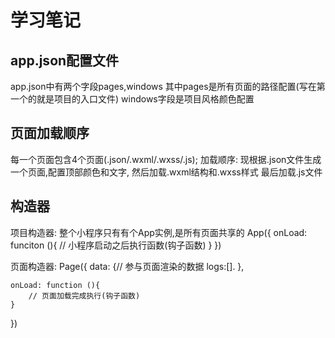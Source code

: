 # 学习笔记

## app.json配置文件
app.json中有两个字段pages,windows
其中pages是所有页面的路径配置(写在第一个的就是项目的入口文件)
windows字段是项目风格颜色配置

## 页面加载顺序
每一个页面包含4个页面(.json/.wxml/.wxss/.js);
加载顺序: 
现根据.json文件生成一个页面,配置顶部颜色和文字,
然后加载.wxml结构和.wxss样式
最后加载.js文件

## 构造器

项目构造器:
整个小程序只有有个App实例,是所有页面共享的
App({
    onLoad: funciton (){
        // 小程序启动之后执行函数(钩子函数)
    }
})

页面构造器:
Page({
    data: {// 参与页面渲染的数据
        logs:[].
    },

    onLoad: function (){
        // 页面加载完成执行(钩子函数)
    }
})